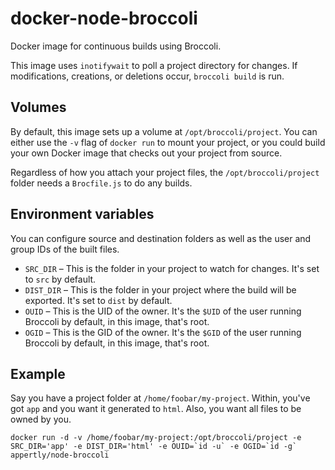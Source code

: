 # docker-node-broccoli
Docker image for continuous builds using Broccoli.

This image uses `inotifywait` to poll a project directory for changes. If modifications, creations, or deletions occur, `broccoli build` is run.

## Volumes

By default, this image sets up a volume at `/opt/broccoli/project`. You can either use the `-v` flag of `docker run` to mount your project, or you could build your own Docker image that checks out your project from source.

Regardless of how you attach your project files, the `/opt/broccoli/project` folder needs a `Brocfile.js` to do any builds.

## Environment variables

You can configure source and destination folders as well as the user and group IDs of the built files.

* `SRC_DIR` – This is the folder in your project to watch for changes. It's set to `src` by default.
* `DIST_DIR` – This is the folder in your project where the build will be exported. It's set to `dist` by default.
* `OUID` – This is the UID of the owner. It's the `$UID` of the user running Broccoli by default, in this image, that's root.
* `OGID` – This is the GID of the owner. It's the `$GID` of the user running Broccoli by default, in this image, that's root.

## Example 

Say you have a project folder at `/home/foobar/my-project`. Within, you've got `app` and you want it generated to `html`. Also, you want all files to be owned by you.

```shell
docker run -d -v /home/foobar/my-project:/opt/broccoli/project -e SRC_DIR='app' -e DIST_DIR='html' -e OUID=`id -u` -e OGID=`id -g` appertly/node-broccoli
```
